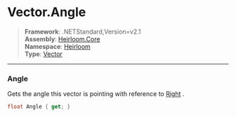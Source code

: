 # Vector.Angle

> **Framework**: .NETStandard,Version=v2.1  
> **Assembly**: [Heirloom.Core][0]  
> **Namespace**: [Heirloom][0]  
> **Type**: [Vector][1]

--------------------------------------------------------------------------------

### Angle

Gets the angle this vector is pointing with reference to [Right][2] .

```cs
float Angle { get; }
```

[0]: ../Heirloom.Core.md
[1]: Heirloom.Vector.md
[2]: Heirloom.Vector.Right.md
